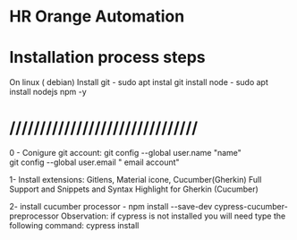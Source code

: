 # HR Orange Automation

# Installation process steps
On linux ( debian)
Install git - sudo apt instal git
install node - sudo apt install nodejs npm -y   

# ///////////////////////////////
0 - Conigure git account:
git config --global user.name "name"    
git config --global user.email " email account"

1- Install extensions: Gitlens, Material icone, Cucumber(Gherkin) Full Support and Snippets and Syntax Highlight for Gherkin (Cucumber)

2- install cucumber processor - npm install --save-dev cypress-cucumber-preprocessor
Observation: if cypress is not installed you will need type the following command: cypress install


